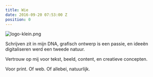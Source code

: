 ```yaml
---
title: Wie
date: 2016-09-20 07:53:00 Z
position: 0
---
```


![logo-klein.png](/uploads/logo-klein.png)

Schrijven zit in mijn DNA, grafisch ontwerp is een passie, en ideeën digitaliseren werd een tweede natuur. 

Vertrouw op mij voor tekst, beeld, content, en creatieve concepten. 

Voor print. Of web. Of allebei, natuurlijk.

